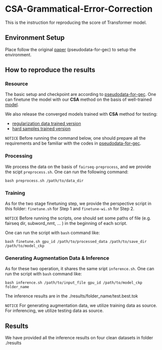 # CSA-Grammatical-Error-Correction
This is the instruction for reproducing the score of Transformer model.

## Environment Setup
Place follow the original [paper](https://github.com/butsugiri/gec-pseudodata) (pseudodata-for-gec) to setup the environment.

## How to reproduce the results
### Resource
The basic setup and checkpoint are according to [pseudodata-for-gec](https://github.com/butsugiri/gec-pseudodata).
One can finetune the model with our **CSA** method on the basis of well-trained [model](https://gec-pseudo-data.s3-ap-northeast-1.amazonaws.com/ldc_giga.spell_error.finetune.checkpoint_best.pt). 

We also release the converged models trained with **CSA** method for testing:
 - [regularization data trained version]()
 - [hard samples trained version]()

`NOTICE`
Before running the command below, one should prepare all the requirements and be familiar with the codes in [pseudodata-for-gec](https://github.com/butsugiri/gec-pseudodata).


### Processing
We process the data on the basis of `fairseq-preprocess`, and we provide the scipt `preprocess.sh`. One can run the following command:
```
bash preprocess.sh /path/to/data_dir
```

### Training
As for the two stage finetuning step, we provide the perspective script in this folder: `finetune.sh` for Step 1 and `finetune-wi.sh` for Step 2. 

`NOTICE` Before running the scripts, one should set some paths of file (e.g. fairseq dir, subword_nmt, ... ) in the beginning of each script.

One can run the script with `bash` command like:
```
bash finetune.sh gpu_id /path/to/processed_data /path/to/save_dir /path/to/model_ckp
```
### Generating Augmentation Data & Inference
As for these two operation, it shares the same sript `inference.sh`.
One can run the script with `bash` command like:
```
bash inference.sh /path/to/input_file gpu_id /path/to/model_ckp folder_name
```

The inference results are in the ./results/folder_name/test.best.tok

`NOTICE`
For generating augmentation data, we utilize training data as source. 
For inferencing, we utilize testing data as source.


## Results
We have provided all the inference results on four clean datasets in folder ./results







